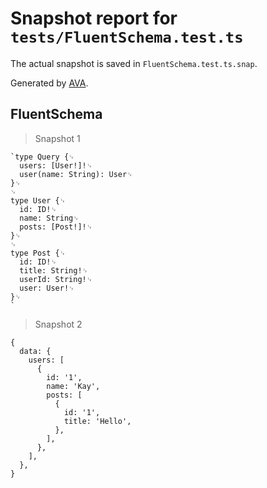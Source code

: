 # Snapshot report for `tests/FluentSchema.test.ts`

The actual snapshot is saved in `FluentSchema.test.ts.snap`.

Generated by [AVA](https://avajs.dev).

## FluentSchema

> Snapshot 1

    `type Query {␊
      users: [User!]!␊
      user(name: String): User␊
    }␊
    ␊
    type User {␊
      id: ID!␊
      name: String␊
      posts: [Post!]!␊
    }␊
    ␊
    type Post {␊
      id: ID!␊
      title: String!␊
      userId: String!␊
      user: User!␊
    }␊
    `

> Snapshot 2

    {
      data: {
        users: [
          {
            id: '1',
            name: 'Kay',
            posts: [
              {
                id: '1',
                title: 'Hello',
              },
            ],
          },
        ],
      },
    }
